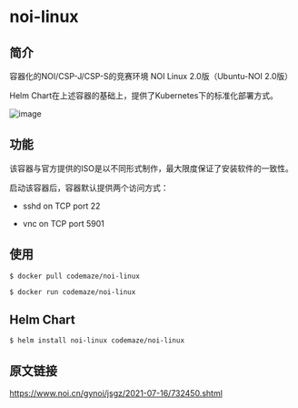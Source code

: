 # noi-linux

## 简介

容器化的NOI/CSP-J/CSP-S的竞赛环境  NOI Linux 2.0版（Ubuntu-NOI 2.0版）

Helm Chart在上述容器的基础上，提供了Kubernetes下的标准化部署方式。

![image](https://user-images.githubusercontent.com/8893623/219260892-21e6c875-6e30-41d9-869f-6ac7c5302114.png)

## 功能

该容器与官方提供的ISO是以不同形式制作，最大限度保证了安装软件的一致性。

启动该容器后，容器默认提供两个访问方式：

- sshd on TCP port 22

- vnc on TCP port 5901

## 使用

```shell
$ docker pull codemaze/noi-linux

$ docker run codemaze/noi-linux
```

## Helm Chart

```shell
$ helm install noi-linux codemaze/noi-linux
```

## 原文链接

https://www.noi.cn/gynoi/jsgz/2021-07-16/732450.shtml
